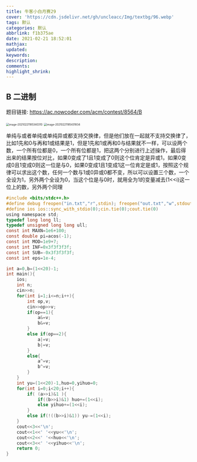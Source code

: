 ```yaml
---
title: 牛客小白月赛29
cover: 'https://cdn.jsdelivr.net/gh/uncleacc/Img/textbg/96.webp'
tags: 默认
categories: 默认
abbrlink: f1b375ae
date: 2021-02-21 18:52:01
mathjax:
updated:
keywords:
description:
comments:
highlight_shrink:
---
```


## B 二进制

题目链接: https://ac.nowcoder.com/acm/contest/8564/B

<img src="https://cdn.jsdelivr.net/gh/uncleacc/sucai_2/20210221185349.png" alt="image-20210221185340310" style="zoom: 50%;" />

<img src="https://cdn.jsdelivr.net/gh/uncleacc/sucai_2/20210221185433.png" alt="image-20210221185431834" style="zoom:50%;" />

单纯与或者单纯或单纯异或都支持交换律，但是他们放在一起就不支持交换律了，比如1先和0与再和1或结果是1，但是1先和1或再和0与结果就不一样，可以设两个数，一个所有位都是0，一个所有位都是1，把这两个分别进行上述操作，最后得出来的结果按位对比，如果0变成了1且1变成了0则这个位肯定是异或1，如果0变成0且1变成0则这一位是与0，如果0变成1且1变成1这一位肯定是或1，按照这个规律可以求出这个数，任何一个数与1或0异或0都不变，所以可以设置三个数，一个全设为1，另外两个全设为0，当这个位是与0时，就用全为1的变量减去(1<<i)这一位上的数，另外两个同理

```c
#include <bits/stdc++.h>
#define debug freopen("in.txt","r",stdin); freopen("out.txt","w",stdout)
#define ios ios::sync_with_stdio(0);cin.tie(0);cout.tie(0)
using namespace std;
typedef long long ll;
typedef unsigned long long ull;
const int MAXN=1e6+100;
const double pi=acos(-1);
const int MOD=1e9+7;
const int INF=0x3f3f3f3f;
const int SUB=-0x3f3f3f3f;
const int eps=1e-4;

int a=0,b=(1<<20)-1;
int main(){
	ios;
	int n;
	cin>>n;
	for(int i=1;i<=n;i++){
		int op,v;
		cin>>op>>v;
		if(op==1){
			a&=v;
			b&=v;
		}
		else if(op==2){
			a|=v;
			b|=v;
		}
		else{
			a^=v;
			b^=v;
		}
	}
	int yu=(1<<20)-1,huo=0,yihuo=0;
	for(int i=0;i<20;i++){
		if( (a>>i)&1 ){
			if((b>>i)&1) huo+=(1<<i);
			else yihuo+=(1<<i);
		}
		else if(!((b>>i)&1)) yu-=(1<<i);
	}
	cout<<3<<'\n';
	cout<<1<<' '<<yu<<'\n';
	cout<<2<<' '<<huo<<'\n';
	cout<<3<<' '<<yihuo<<'\n';
	return 0;
}
```

















